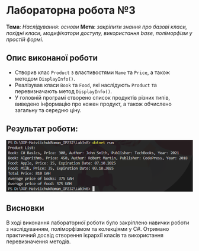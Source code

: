 # Лабораторна робота №3

__Тема__: *Наслідування: основи*
__Мета__: *закріпити знання про базові класи, похідні класи, модифікатори доступу, використання base, поліморфізм у простій формі.*

## Опис виконаної роботи
- Створив клас `Product` з властивостями `Name` та `Price`, а також методом `DisplayInfo()`.
- Реалізував класи `Book` та `Food`, які наслідують `Product` та перевизначають метод `DisplayInfo()`.
- У головній програмі створено список продуктів різних типів, виведено інформацію про кожен продукт, а також обчислено загальну та середню ціну.
## Результат роботи:
![Screen](images/image.png)
## Висновки
В ході виконання лабораторної роботи було закріплено навички роботи з наслідуванням, поліморфізмом та колекціями у C#. Отримано практичний досвід створення ієрархії класів та використання перевизначення методів.
